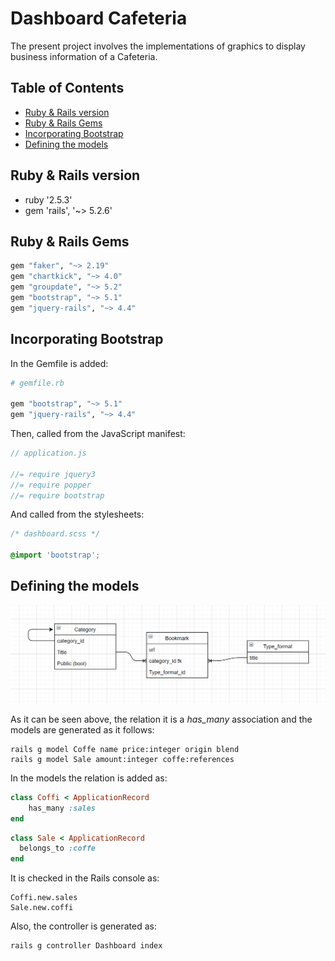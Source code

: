 # Dashboard Cafeteria 

The present project involves the implementations of graphics to display business information of a Cafeteria.

## Table of Contents

* [Ruby & Rails version](#ruby---rails-version)
* [Ruby & Rails Gems](#ruby---rails-gems)
* [Incorporating Bootstrap](#incorporating-bootstrap)
* [Defining the models](#defining-the-models)
    
## Ruby & Rails version

* ruby '2.5.3'
* gem 'rails', '~> 5.2.6'

## Ruby & Rails Gems

```ruby
gem "faker", "~> 2.19"
gem "chartkick", "~> 4.0"
gem "groupdate", "~> 5.2"
gem "bootstrap", "~> 5.1"
gem "jquery-rails", "~> 4.4"
```

## Incorporating Bootstrap

In the Gemfile is added:

```ruby
# gemfile.rb

gem "bootstrap", "~> 5.1"
gem "jquery-rails", "~> 4.4"
```

Then, called from the JavaScript manifest:

```javascript
// application.js

//= require jquery3
//= require popper
//= require bootstrap
```

And called from the stylesheets:

```css
/* dashboard.scss */

@import 'bootstrap';
```

## Defining the models

![coffi](app/assets/images/diagrama.png)

As it can be seen above, the relation it is a *has_many* association and the models are generated as it follows:

```console
rails g model Coffe name price:integer origin blend
rails g model Sale amount:integer coffe:references
```

In the models the relation is added as:

```ruby
class Coffi < ApplicationRecord
    has_many :sales
end
```

```ruby
class Sale < ApplicationRecord
  belongs_to :coffe
end
```

It is checked in the Rails console as:

```console
Coffi.new.sales
Sale.new.coffi
```

Also, the controller is generated as:

```console
rails g controller Dashboard index
```
